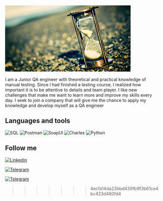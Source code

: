 ![Header](https://github.com/MihaylovaYuliya/mihaylovayuliya/blob/main/assets/804494-1024x538.png)

I am a Junior QA engineer with theoretical and practical knowledge of manual testing.  Since I had finished a testing course, I realized how important it is to be attentive to details and team player. I like new challenges that make me want to learn more and improve my skills every day. I seek to join a company that will give me the chance to apply my knowledge and develop myself as a QA engineer

## Languages and tools

![SQL](https://img.shields.io/badge/-SQL-090909?style=for-the-badge&logo=SQL)
![Postman](https://img.shields.io/badge/-Postman-090909?style=for-the-badge&logo=Postman)
![SoapUI](https://img.shields.io/badge/-SoapUI-090909?style=for-the-badge&logo=SoapUI)
![Charles](https://img.shields.io/badge/-Charles-090909?style=for-the-badge&logo=Charles)
![Python](https://img.shields.io/badge/-Python-090909?style=for-the-badge&logo=Python)

## Follow me

[![Linkedin](https://img.shields.io/badge/-Linkedin-090909?style=for-the-badge&logo=Linkedin)](https://www.linkedin.com/in/yuliyamihaylova/)

[![Telegram](https://img.shields.io/badge/-Telegram-090909?style=for-the-badge&logo=Telegram)](https://web.telegram.org/k/#@yukka1983)

[![Telegram](https://img.shields.io/badge/-Telegram-090909?style=for-the-badge&logo=Telegram)](https://web.telegram.org/k/#@yukka1983)
>>>>>>> 4ecfa14da22bbd439fb9f3b61ce4bc423d480fd4
